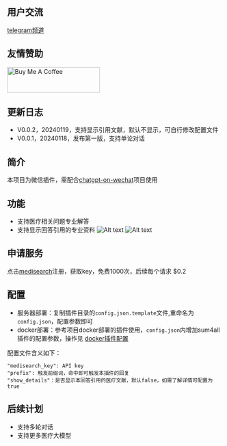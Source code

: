 ## 用户交流
[telegram频道 ](https://sum4all.site/telegram)

## 友情赞助
<a href="https://www.buymeacoffee.com/fatwang2" target="_blank"><img src="https://cdn.buymeacoffee.com/buttons/v2/default-yellow.png" alt="Buy Me A Coffee" style="height: 60px !important;width: 217px !important;" ></a>

## 更新日志
- V0.0.2，20240119，支持显示引用文献，默认不显示，可自行修改配置文件
- V0.0.1，20240118，发布第一版，支持单论对话

## 简介
本项目为微信插件，需配合[chatgpt-on-wechat](https://github.com/zhayujie/chatgpt-on-wechat)项目使用

## 功能
- 支持医疗相关问题专业解答
- 支持显示回答引用的专业资料
![Alt text](picture/简略版.png)
![Alt text](picture/详情版.png)

## 申请服务
点击[medisearch](https://search2ai.online/medisearch)注册，获取key，免费1000次，后续每个请求 $0.2

## 配置
- 服务器部署：复制插件目录的`config.json.template`文件,重命名为`config.json`，配置参数即可
- docker部署：参考项目docker部署的插件使用，`config.json`内增加sum4all插件的配置参数，操作见 [docker插件配置](https://github.com/zhayujie/chatgpt-on-wechat#3-%E6%8F%92%E4%BB%B6%E4%BD%BF%E7%94%A8)

配置文件含义如下：
```
"medisearch_key": API key
"prefix": 触发前缀词，命中即可触发本插件的回复
"show_details"：是否显示本回答引用的医疗文献，默认false，如需了解详情可配置为true
```

## 后续计划
- 支持多轮对话
- 支持更多医疗大模型